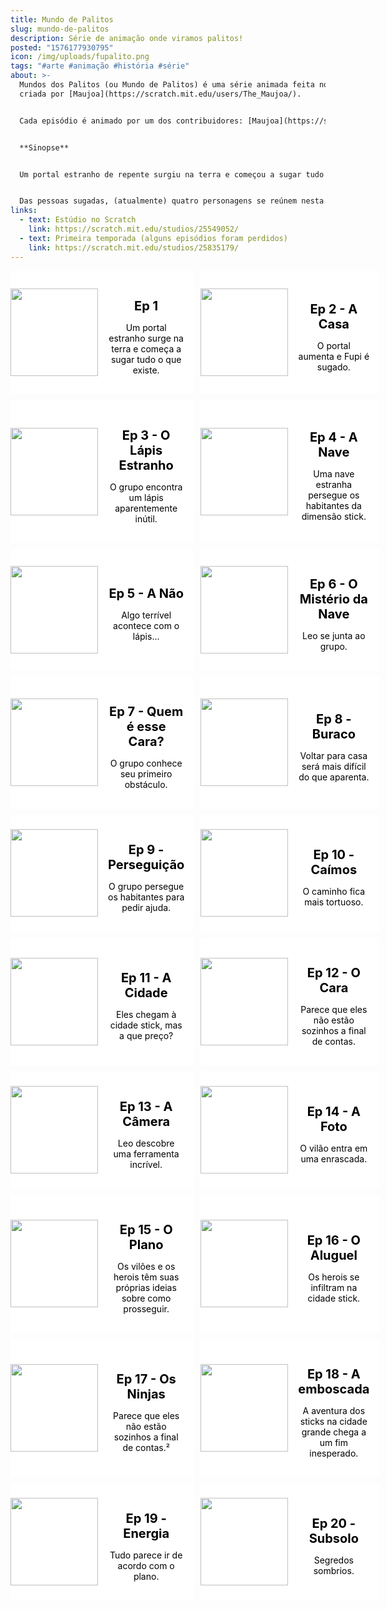 ```yaml
---
title: Mundo de Palitos
slug: mundo-de-palitos
description: Série de animação onde viramos palitos!
posted: "1576177930795"
icon: /img/uploads/fupalito.png
tags: "#arte #animação #história #série"
about: >-
  Mundos dos Palitos (ou Mundo de Palitos) é uma série animada feita no Scratch,
  criada por [Maujoa](https://scratch.mit.edu/users/The_Maujoa/).


  Cada episódio é animado por um dos contribuidores: [Maujoa](https://scratch.mit.edu/users/The_Maujoa/), [Dave](https://scratch.mit.edu/users/davekal/), [Fupi (eu)](https://scratch.mit.edu/users/fupicat/), e [Leo](https://scratch.mit.edu/users/leolegal/).


  **Sinopse**


  Um portal estranho de repente surgiu na terra e começou a sugar tudo o que existe.


  Das pessoas sugadas, (atualmente) quatro personagens se reúnem nesta dimensão para se aventurar e escapar desse mundo estranho, mas lógico que no meio do caminho irão se deparar com estranhos...
links:
  - text: Estúdio no Scratch
    link: https://scratch.mit.edu/studios/25549052/
  - text: Primeira temporada (alguns episódios foram perdidos)
    link: https://scratch.mit.edu/studios/25835179/
---
```


<div class="grid series-grid" id="MDPgrid">
  <a href="https://scratch.mit.edu/projects/353414298/embed">
    <div class="grid-item">
      <img src="https://cdn2.scratch.mit.edu/get_image/project/353414298_1440x1080.png">
      <div class="info">
        <h1>Ep 1</h1>
        <p>Um portal estranho surge na terra e começa a sugar tudo o que existe.</p>
      </div>
    </div>
  </a>
  <a href="https://scratch.mit.edu/projects/353433827/embed">
    <div class="grid-item">
      <img src="https://cdn2.scratch.mit.edu/get_image/project/353433827_1440x1080.png">
      <div class="info">
        <h1>Ep 2 - A Casa</h1>
        <p>O portal aumenta e Fupi é sugado.</p>
      </div>
    </div>
  </a>
  <a href="https://scratch.mit.edu/projects/353902379/embed">
    <div class="grid-item">
      <img src="https://cdn2.scratch.mit.edu/get_image/project/353902379_1440x1080.png">
      <div class="info">
        <h1>Ep 3 - O Lápis Estranho</h1>
        <p>O grupo encontra um lápis aparentemente inútil.</p>
      </div>
    </div>
  </a>
  <a href="https://scratch.mit.edu/projects/353968870/embed">
    <div class="grid-item">
      <img src="https://cdn2.scratch.mit.edu/get_image/project/353968870_1440x1080.png">
      <div class="info">
        <h1>Ep 4 - A Nave</h1>
        <p>Uma nave estranha persegue os habitantes da dimensão stick.</p>
      </div>
    </div>
  </a>
  <a href="https://scratch.mit.edu/projects/356040790/embed">
    <div class="grid-item">
      <img src="https://cdn2.scratch.mit.edu/get_image/project/356040790_1440x1080.png">
      <div class="info">
        <h1>Ep 5 - A Não</h1>
        <p>Algo terrível acontece com o lápis...</p>
      </div>
    </div>
  </a>
  <a href="https://scratch.mit.edu/projects/356242806/embed">
    <div class="grid-item">
      <img src="https://cdn2.scratch.mit.edu/get_image/project/356242806_1440x1080.png">
      <div class="info">
        <h1>Ep 6 - O Mistério da Nave</h1>
        <p>Leo se junta ao grupo.</p>
      </div>
    </div>
  </a>
  <a href="https://scratch.mit.edu/projects/356333657/embed">
    <div class="grid-item">
      <img src="https://cdn2.scratch.mit.edu/get_image/project/356333657_1440x1080.png">
      <div class="info">
        <h1>Ep 7 - Quem é esse Cara?</h1>
        <p>O grupo conhece seu primeiro obstáculo.</p>
      </div>
    </div>
  </a>
  <a href="https://scratch.mit.edu/projects/356341657/embed">
    <div class="grid-item">
      <img src="https://cdn2.scratch.mit.edu/get_image/project/356341657_1440x1080.png">
      <div class="info">
        <h1>Ep 8 - Buraco</h1>
        <p>Voltar para casa será mais difícil do que aparenta.</p>
      </div>
    </div>
  </a>
  <a href="https://scratch.mit.edu/projects/356414735/embed">
    <div class="grid-item">
      <img src="https://cdn2.scratch.mit.edu/get_image/project/356414735_1440x1080.png">
      <div class="info">
        <h1>Ep 9 - Perseguição</h1>
        <p>O grupo persegue os habitantes para pedir ajuda.</p>
      </div>
    </div>
  </a>
  <a href="https://scratch.mit.edu/projects/357975641/embed">
    <div class="grid-item">
      <img src="https://cdn2.scratch.mit.edu/get_image/project/356414735_1440x1080.png">
      <div class="info">
        <h1>Ep 10 - Caímos</h1>
        <p>O caminho fica mais tortuoso.</p>
      </div>
    </div>
  </a>
  <a href="https://scratch.mit.edu/projects/358801569/embed">
    <div class="grid-item">
      <img src="https://cdn2.scratch.mit.edu/get_image/project/358801569_1440x1080.png">
      <div class="info">
        <h1>Ep 11 - A Cidade</h1>
        <p>Eles chegam à cidade stick, mas a que preço?</p>
      </div>
    </div>
  </a>
  <a href="https://scratch.mit.edu/projects/360253081/embed">
    <div class="grid-item">
      <img src="https://cdn2.scratch.mit.edu/get_image/project/360253081_1440x1080.png">
      <div class="info">
        <h1>Ep 12 - O Cara</h1>
        <p>Parece que eles não estão sozinhos a final de contas.</p>
      </div>
    </div>
  </a>
  <a href="https://scratch.mit.edu/projects/361028257/embed">
    <div class="grid-item">
      <img src="https://cdn2.scratch.mit.edu/get_image/project/361028257_1440x1080.png">
      <div class="info">
        <h1>Ep 13 - A Câmera</h1>
        <p>Leo descobre uma ferramenta incrível.</p>
      </div>
    </div>
  </a>
  <a href="https://scratch.mit.edu/projects/361401469/embed">
    <div class="grid-item">
      <img src="https://cdn2.scratch.mit.edu/get_image/project/361401469_1440x1080.png">
      <div class="info">
        <h1>Ep 14 - A Foto</h1>
        <p>O vilão entra em uma enrascada.</p>
      </div>
    </div>
  </a>
  <a href="https://scratch.mit.edu/projects/362782449/embed">
    <div class="grid-item">
      <img src="https://cdn2.scratch.mit.edu/get_image/project/362782449_1440x1080.png">
      <div class="info">
        <h1>Ep 15 - O Plano</h1>
        <p>Os vilões e os herois têm suas próprias ideias sobre como prosseguir.</p>
      </div>
    </div>
  </a>
  <a href="https://scratch.mit.edu/projects/363614029/embed">
    <div class="grid-item">
      <img src="https://cdn2.scratch.mit.edu/get_image/project/363614029_1440x1080.png">
      <div class="info">
        <h1>Ep 16 - O Aluguel</h1>
        <p>Os herois se infiltram na cidade stick.</p>
      </div>
    </div>
  </a>
  <a href="https://scratch.mit.edu/projects/365524246/embed">
    <div class="grid-item">
      <img src="https://cdn2.scratch.mit.edu/get_image/project/365524246_1440x1080.png">
      <div class="info">
        <h1>Ep 17 - Os Ninjas</h1>
        <p>Parece que eles não estão sozinhos a final de contas.²</p>
      </div>
    </div>
  </a>
  <a href="https://scratch.mit.edu/projects/408787534/embed">
    <div class="grid-item">
      <img src="https://cdn2.scratch.mit.edu/get_image/project/408787534_1440x1080.png">
      <div class="info">
        <h1>Ep 18 - A emboscada</h1>
        <p>A aventura dos sticks na cidade grande chega a um fim inesperado.</p>
      </div>
    </div>
  </a>
  <a href="https://scratch.mit.edu/projects/422118451/embed">
    <div class="grid-item">
      <img src="https://cdn2.scratch.mit.edu/get_image/project/422118451_1440x1080.png">
      <div class="info">
        <h1>Ep 19 - Energia</h1>
        <p>Tudo parece ir de acordo com o plano.</p>
      </div>
    </div>
  </a>
  <a href="https://scratch.mit.edu/projects/488551345/embed">
    <div class="grid-item">
      <img src="https://cdn2.scratch.mit.edu/get_image/project/488551345_1440x1080.png">
      <div class="info">
        <h1>Ep 20 - Subsolo</h1>
        <p>Segredos sombrios.</p>
      </div>
    </div>
  </a>
</div>

<style>
#MDPgrid a {
  text-decoration: none;
}
#MDPgrid h1 {
  font-weight: bold;
  font-size: 1.25rem;
}
#MDPgrid.series-grid {
  grid-template-columns: auto auto;
}
#MDPgrid.grid {
  display: grid;
  grid-template-columns: auto auto;
  grid-column-gap: 10px;
  grid-row-gap: 10px;
  padding-bottom: 10px;
}
@media (max-width: 768px) {
  #MDPgrid.grid {
    grid-template-columns: auto;
  }
}
#MDPgrid .grid-item {
  display: flex;
  justify-content: center;
  align-items: center;
  height: 100%;
  transition: background-color 0.2s cubic-bezier(.17,.84,.44,1);
}
#MDPgrid .grid-item:hover {
  background-color: #b3b3b3;
}
#MDPgrid .grid-item {
  justify-content: space-between;
}
#MDPgrid .grid-item {
  background-color: #ffffff;
  color: #000;
}
#MDPgrid .grid-item img {
  margin: 0px;
}
#MDPgrid .grid-item img {
  height: 10em;
  width: auto;
  float: left;
}
#MDPgrid.series-grid .grid-item .info {
  margin: auto;
  padding: 1rem;
}
#MDPgrid .grid-item .info {
  margin: 10px 10px 0px 10px;
  max-width: 60%;
  text-align: center;
}
</style>
